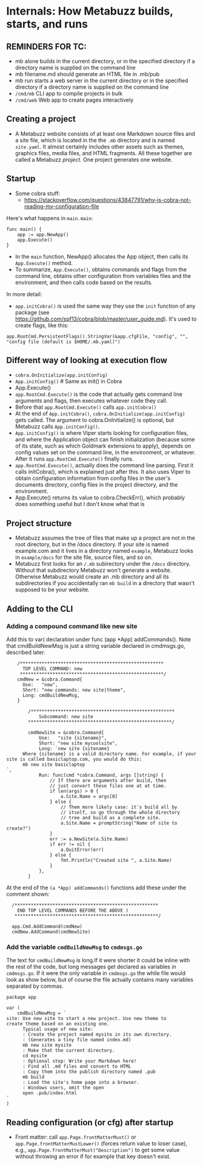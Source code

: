# Internals: How Metabuzz builds, starts, and runs

## REMINDERS FOR TC:
* mb alone builds in the current directory, 
or in the specified directory if a directory name is supplied 
on the command line
* mb filename.md should generate an HTML file in .mb/pub
* mb run starts a web server in the current directory 
or in the specified directory if a directory name is supplied 
on the command line
* `/cmd/mb` CLI app to compile projects in bulk
* `/cmd/web` Web app to create pages interactively

## Creating a project

* A Metabuzz website consists of at least one Markdown source
files and a site file, which is located in the the `.mb`
directory and is named `site.yaml`. 
It almost certainly includes 
other assets such as themes, graphics files,
media files, and HTML fragments.
All these together are 
called a Metabuzz *project*. One project generates
one website.


## Startup

* Some cobra stuff:
  - https://stackoverflow.com/questions/43847791/why-is-cobra-not-reading-my-configuration-file

Here's what happens in `main.main`:

```
func main() {
	app := app.NewApp()
	app.Execute()
}
```
* In the `main` function, NewApp() allocates the App object, then calls its
`App.Execute()` method.
* To summarize, `App.Execute()`, obtains commands
and flags from the command line, obtains other configuration from 
variables files and the environment, and then calls code based on the results.

In more detail:
* `app.initCobra()` is used the same way they use  the `init`
function of any package (see https://github.com/spf13/cobra/blob/master/user_guide.md). It's used to create flags, like this:

```
app.RootCmd.PersistentFlags().StringVar(&app.cfgFile, "config", "", "config file (default is $HOME/.mb.yaml)")
```

## Different way of looking at execution flow
* `cobra.OnInitialize(app.initConfig)`
* `App.initConfig()` # Same as init() in Cobra
* App.Execute() 
* `app.RootCmd.Execute()` is the code that 
actually gets command line arguments and flags, then executes whatever
code they call. 
* Before that `app.RootCmd.Execute()` calls `app.initCobra()` 
*	At the end of `App.initCobra()`,  `cobra.OnInitialize(app.initConfig)` 
gets called. The argument to cobra.OnInitialize() is optional, 
but Metabuzz calls `App.initConfig()`.
* `App.initConfig()` is where Viper starts looking for configuration files,
and where the Application object can finish initialization (because
some of its state, such as which Goldmark extensions to apply), 
depends on config values set on the command line, in the environment,
or whatever.
After it runs `app.RootCmd.Execute()` finally runs.
* `app.RootCmd.Execute()`, actually does the command line parsing. First it calls initCobra(), which is explained just after this. It also uses Viper to obtain configuration information from config files in
the user's documents directory, config files in the
project directory, and the environment.
* App.Execute() returns its value to cobra.CheckErr(), which probably
does something useful but I don't know what that is



## Project structure

* Metabuzz assumes the tree of files that make up a
project are not in the root directory, but in the
/docs directory. If your site is named example.com
and it lives in a directory named `example`,
Metabuzz looks in `example/docs` for the site
file, source files, and so on.
* Metabuzz first looks for an `/.mb` subirectory
under the `/docs` directory. Without that subdirectory
Metabuzz won't generate a website. Otherwise Metabuzz would create an .mb directory and all its subdirectories if you accidentally ran `mb build`
in a directory that wasn't supposed to be your website.


## Adding to the CLI

### Adding a compound command like new site


Add this to  var( declaration under func (app *App) addCommands(). 
Note that cmdBuildNewMsg is just a string variable declared
in cmdmsgs.go, described later.

```
    /*****************************************************
      TOP LEVEL COMMAND: new
     *****************************************************/
    cmdNew = &cobra.Command{
      Use:   "new",
      Short: "new commands: new site|theme",
      Long: cmdBuildNewMsg, 
    }
 
		/*****************************************************
		    Subcommand: new site
		*****************************************************/

		cmdNewSite = &cobra.Command{
			Use:   "site {sitename}",
			Short: "new site mycoolsite",
			Long: `new site {sitename}
      Where {sitename} is a valid directory name. For example, if your site is called basiclaptop.com, you would do this:
      mb new site basiclaptop
`,
			Run: func(cmd *cobra.Command, args []string) {
				// If there are arguments after build, then
				// just convert these files one at at time.
				if len(args) > 0 {
					a.Site.Name = args[0]
				} else {
					// Them more likely case: it's build all by
					// itself, so go through the whole directory
					// tree and build as a complete site.
					a.Site.Name = promptString("Name of site to create?")
				}
				err := a.NewSite(a.Site.Name)
				if err != nil {
					a.QuitError(err)
				} else {
					fmt.Println("Created site ", a.Site.Name)
				}
			},
		}
```

At the end of the `(a *App) addCommands()` functions add these under the comment shown:

```
  /*****************************************************
    END TOP LEVEL COMMANDS BEFORE THE ABOVE )                    
   *****************************************************/    
                                                          
  app.Cmd.AddCommand(cmdNew)                           
  cmdNew.AddCommand(cmdNewSite)                              
```

### Add the variable `cmdBuildNewMsg` to `cmdmsgs.go`

The text for `cmdBuildNewMsg` is long.If it were shorter
it could be inline with the rest of the code, but long
messages get declared as variables in `cmdmsgs.go`. If
it were the only variable in `cmdmsgs.go` the while
file would look as show below, but of course the
file actually contains many variables separated by commas.

```
package app

var (
	cmdBuildNewMsg = `
site: Use new site to start a new project. Use new theme to 
create theme based on an existing one. 
      Typical usage of new site:
      : Create the project named mysite in its own directory.
      : (Generates a tiny file named index.md)
      mb new site mysite
      : Make that the current directory. 
      cd mysite
      : Optional step: Write your Markdown here!
      : Find all .md files and convert to HTML
      : Copy them into the publish directory named .pub
      mb build
      : Load the site's home page into a browser.
      : Windows users, omit the open
      open .pub/index.html
`
)
```
## Reading configuration (or cfg) after startup

* Front matter: call `app.Page.frontMatterMust()` or
`app.Page.frontMatterMustLower()` (forces return
value to loser case),
e.g., `app.Page.frontMatterMust("Description")`
to get some value without throwing an error if
for example that key doesn't exist.

